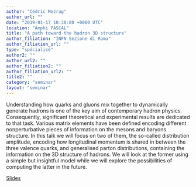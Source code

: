 ```yaml
---
author: "Cédric Mezrag"
author_url: ""
date: "2019-01-17 10:30:00 +0000 UTC"
location: "Amphi PASCAL"
title: "A path toward the hadron 3D structure"
author_filiation: "INFN Sezione di Roma"
author_filiation_url: ""
type: "spécialisé"
author2: ""
author_url2: ""
author_filiation2: ""
author_filiation_url2: ""
title2: ""
category: "seminar" 
layout: "seminar"
---
```

Understanding how quarks and gluons mix together to dynamically generate hadrons is one of the key aim of contemporary hadron physics. Consequently, significant theoretical and experimental results are dedicated to that task. Various matrix elements have been defined encoding different nonperturbative pieces of information on the mesons and baryons structure. In this talk we will focus on two of them, the so-called distribution amplitude, encoding how longitudinal momentum is shared in between the three valence quarks, and generalised parton distributions, containing the information on the 3D structure of hadrons. We will look at the former using a simple but insightful model while we will explore the possibilities of computing the latter in the future.

[Slides](https://atrium.in2p3.fr/6361eb3c-0c2e-40cc-90fa-54e566853257)
